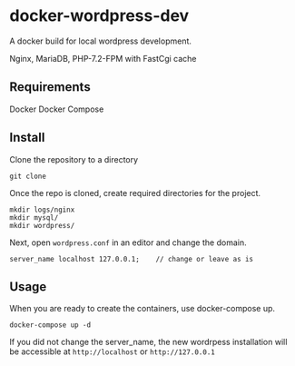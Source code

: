 # docker-wordpress-dev

A docker build for local wordpress development.

Nginx, MariaDB, PHP-7.2-FPM with FastCgi cache

## Requirements

Docker
Docker Compose

## Install

Clone the repository to a directory
```
git clone 
```

Once the repo is cloned, create required directories for the project.
```
mkdir logs/nginx
mkdir mysql/
mkdir wordpress/
```

Next, open `wordpress.conf` in an editor and change the domain.
```
server_name localhost 127.0.0.1;    // change or leave as is
```

## Usage

When you are ready to create the containers, use docker-compose up.
```
docker-compose up -d
```

If you did not change the server_name, the new wordrpess installation will be accessible at `http://localhost` or `http://127.0.0.1`

